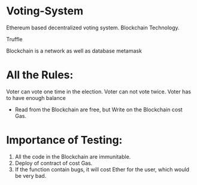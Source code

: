 # Voting-System
Ethereum based decentralized voting system. Blockchain Technology.

Truffle

Blockchain is a network as well as database
metamask 

All the Rules:
=============
Voter can vote one time in the election.
Voter can not vote twice.
Voter has to have enough balance

* Read from the Blockchain are free, but Write on the Blockchain cost Gas.

Importance of Testing:
=======================
1. All the code in the Blockchain are immunitable.
2. Deploy of contract of cost Gas.
3. If the function contain bugs, it will cost Ether for the user, which would be very bad. 

